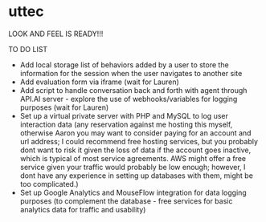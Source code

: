 # uttec

LOOK AND FEEL IS READY!!!

TO DO LIST
- Add local storage list of behaviors added by a user to store the information for the session when the user navigates to another site
- Add evaluation form via iframe (wait for Lauren)
- Add script to handle conversation back and forth with agent through API.AI server - explore the use of webhooks/variables for logging purposes (wait for Lauren)
- Set up a virtual private server with PHP and MySQL to log user interaction data (any reservation against me hosting this myself, otherwise Aaron you may want to consider paying for an account and url address; I could recommend free hosting services, but you probably dont want to risk it given the loss of data if the account goes inactive, which is typical of most service agreements. AWS might offer a free service given your traffic would probably be low enough; however, I dont have any experience in setting up databases with them, might be too complicated.)
- Set up Google Analytics and MouseFlow integration for data logging purposes (to complement the database - free services for basic analytics data for traffic and usability)
